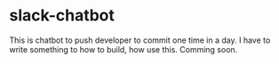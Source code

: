 
# slack-chatbot
This is chatbot to push developer to commit one time in a day. 
I have to write something to how to build, how use this. Comming soon. 